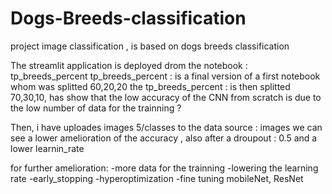 # Dogs-Breeds-classification
project image classification , is based on dogs breeds classification

The streamlit application is deployed drom the notebook : tp_breeds_percent
tp_breeds_percent : is a final version of a first notebook whom was splitted 60,20,20
the tp_breeds_percent : is then splitted 70,30,10, has show that the low accuracy of the CNN from scratch is due to the low number of data for the trainning ?


Then, i have uploades images 5/classes to the data source : images 
we can see a lower amelioration of the accuracy , also after a droupout : 0.5 and a lower learnin_rate


for further amelioration:
-more data for the trainning
-lowering the learning rate 
-early_stopping
-hyperoptimization 
-fine tuning mobileNet, ResNet 
